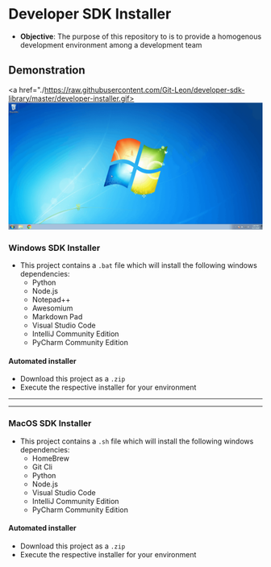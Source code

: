 # Developer SDK Installer
* **Objective**: The purpose of this repository to is to provide a homogenous development environment among a development team

## Demonstration
<a href="./https://raw.githubusercontent.com/Git-Leon/developer-sdk-library/master/developer-installer.gif><img src="./developer-installer.gif"></a>



### Windows SDK Installer
* This project contains a `.bat` file which will install the following windows dependencies:
    * Python
    * Node.js
    * Notepad++
    * Awesomium
    * Markdown Pad
    * Visual Studio Code
    * IntelliJ Community Edition
    * PyCharm Community Edition
    
#### Automated installer
* Download this project as a `.zip`
* Execute the respective installer for your environment


<hr><hr>

### MacOS SDK Installer

* This project contains a `.sh` file which will install the following windows dependencies:
    * HomeBrew
    * Git Cli
    * Python
    * Node.js
    * Visual Studio Code
    * IntelliJ Community Edition
    * PyCharm Community Edition
    
#### Automated installer
* Download this project as a `.zip`
* Execute the respective installer for your environment
